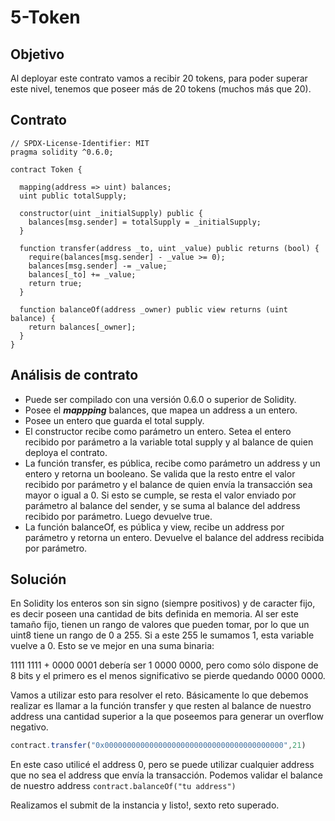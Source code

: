 # 5-Token

## Objetivo
Al deployar este contrato vamos a recibir 20 tokens, para poder superar este nivel, tenemos que poseer más de 20 tokens (muchos más que 20).

## Contrato
```Solidity
// SPDX-License-Identifier: MIT
pragma solidity ^0.6.0;

contract Token {

  mapping(address => uint) balances;
  uint public totalSupply;

  constructor(uint _initialSupply) public {
    balances[msg.sender] = totalSupply = _initialSupply;
  }

  function transfer(address _to, uint _value) public returns (bool) {
    require(balances[msg.sender] - _value >= 0);
    balances[msg.sender] -= _value;
    balances[_to] += _value;
    return true;
  }

  function balanceOf(address _owner) public view returns (uint balance) {
    return balances[_owner];
  }
}
```

## Análisis de contrato
* Puede ser compilado con una versión 0.6.0 o superior de Solidity.
* Posee el **_mappping_** balances, que mapea un address a un entero.
* Posee un entero que guarda el total supply.
* El constructor recibe como parámetro un entero. Setea el entero recibido por parámetro a la variable total supply y al balance de quien deploya el contrato.
* La función transfer, es pública, recibe como parámetro un address y un entero y retorna un booleano.
Se valida que la resto entre el valor recibido por parámetro y el balance de quien envía la transacción sea mayor o igual a 0. Si esto se cumple, se resta el
valor enviado por parámetro al balance del sender, y se suma al balance del address recibido por parámetro. Luego devuelve true.
* La función balanceOf, es pública y view, recibe un address por parámetro y retorna un entero. Devuelve el balance del address recibida por parámetro.

## Solución
En Solidity los enteros son sin signo (siempre positivos) y de caracter fijo, es decir poseen una cantidad de bits definida en memoria. Al ser este tamaño fijo, tienen un rango
de valores que pueden tomar, por lo que un uint8 tiene un rango de 0 a 255. Si a este 255 le sumamos 1, esta variable vuelve a 0. Esto se ve mejor en una suma binaria:

1111 1111 + 0000 0001 debería ser 1 0000 0000, pero como sólo dispone de 8 bits y el primero es el menos significativo se pierde quedando 0000 0000.

Vamos a utilizar esto para resolver el reto. Básicamente lo que debemos realizar es llamar a la función transfer y que resten al balance de nuestro address una cantidad superior a
la que poseemos para generar un overflow negativo.

```Javascript
contract.transfer("0x0000000000000000000000000000000000000000",21)
```

En este caso utilicé el address 0, pero se puede utilizar cualquier address que no sea el address que envía la transacción.
Podemos validar el balance de nuestro address ```contract.balanceOf("tu address")```

Realizamos el submit de la instancia y listo!, sexto reto superado.
